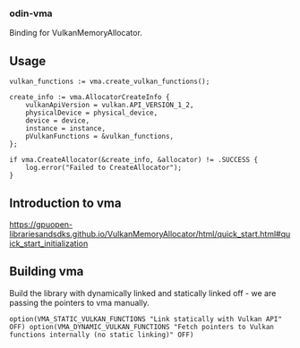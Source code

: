 ### odin-vma

Binding for VulkanMemoryAllocator.

## Usage

```
vulkan_functions := vma.create_vulkan_functions();

create_info := vma.AllocatorCreateInfo {
	vulkanApiVersion = vulkan.API_VERSION_1_2,
	physicalDevice = physical_device,
	device = device,
	instance = instance,
	pVulkanFunctions = &vulkan_functions,
};

if vma.CreateAllocator(&create_info, &allocator) != .SUCCESS {
	log.error("Failed to CreateAllocator");
}

```

## Introduction to vma
https://gpuopen-librariesandsdks.github.io/VulkanMemoryAllocator/html/quick_start.html#quick_start_initialization

## Building vma
Build the library with dynamically linked and statically linked off - we are passing the pointers to vma manually.

`
option(VMA_STATIC_VULKAN_FUNCTIONS "Link statically with Vulkan API" OFF)
option(VMA_DYNAMIC_VULKAN_FUNCTIONS "Fetch pointers to Vulkan functions internally (no static linking)" OFF)
`
